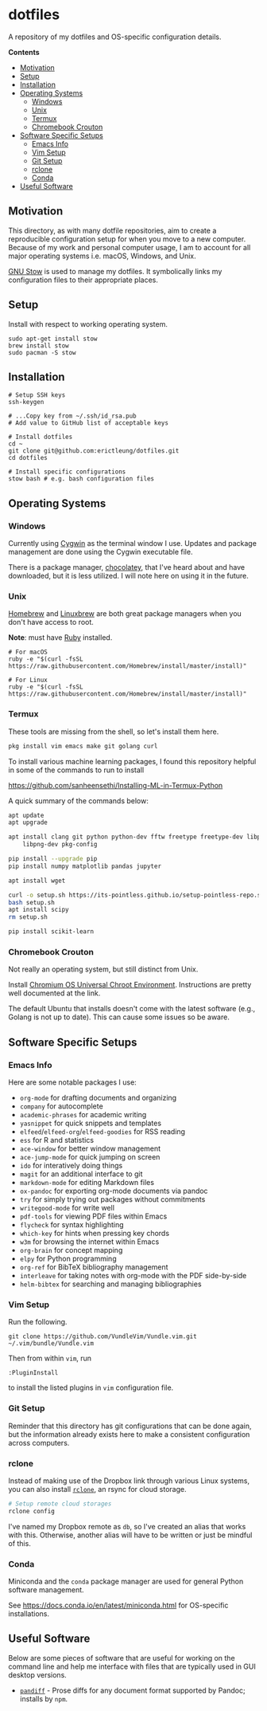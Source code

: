 # dotfiles

A repository of my dotfiles and OS-specific configuration details.

<!-- START doctoc generated TOC please keep comment here to allow auto update -->
<!-- DON'T EDIT THIS SECTION, INSTEAD RE-RUN doctoc TO UPDATE -->
**Contents**

- [Motivation](#motivation)
- [Setup](#setup)
- [Installation](#installation)
- [Operating Systems](#operating-systems)
  - [Windows](#windows)
  - [Unix](#unix)
  - [Termux](#termux)
  - [Chromebook Crouton](#chromebook-crouton)
- [Software Specific Setups](#software-specific-setups)
  - [Emacs Info](#emacs-info)
  - [Vim Setup](#vim-setup)
  - [Git Setup](#git-setup)
  - [rclone](#rclone)
  - [Conda](#conda)
- [Useful Software](#useful-software)

<!-- END doctoc generated TOC please keep comment here to allow auto update -->

## Motivation

This directory, as with many dotfile repositories, aim to create a reproducible
configuration setup for when you move to a new computer. Because of my work and
personal computer usage, I am to account for all major operating systems i.e.
macOS, Windows, and Unix.

[GNU Stow](https://www.gnu.org/software/stow/) is used to manage my dotfiles.
It symbolically links my configuration files to their appropriate places.

## Setup

Install with respect to working operating system.

```shell
sudo apt-get install stow
brew install stow
sudo pacman -S stow
```

## Installation

```shell
# Setup SSH keys
ssh-keygen

# ...Copy key from ~/.ssh/id_rsa.pub
# Add value to GitHub list of acceptable keys

# Install dotfiles
cd ~
git clone git@github.com:erictleung/dotfiles.git
cd dotfiles

# Install specific configurations
stow bash # e.g. bash configuration files
```

## Operating Systems

### Windows

Currently using [Cygwin](http://cygwin.com/) as the terminal window I use.
Updates and package management are done using the Cygwin executable file.

There is a package manager, [chocolatey](https://chocolatey.org/), that I've
heard about and have downloaded, but it is less utilized. I will note here on
using it in the future.

### Unix

[Homebrew](https://brew.sh/) and [Linuxbrew](http://linuxbrew.sh/) are both
great package managers when you don't have access to root.

**Note**: must have [Ruby](https://www.ruby-lang.org/) installed.

```shell
# For macOS
ruby -e "$(curl -fsSL https://raw.githubusercontent.com/Homebrew/install/master/install)"

# For Linux
ruby -e "$(curl -fsSL https://raw.githubusercontent.com/Homebrew/install/master/install)"
```

### Termux

These tools are missing from the shell, so let's install them here.

```sh
pkg install vim emacs make git golang curl
```

To install various machine learning packages, I found this repository helpful
in some of the commands to run to install

https://github.com/sanheensethi/Installing-ML-in-Termux-Python

A quick summary of the commands below:

```sh
apt update
apt upgrade

apt install clang git python python-dev fftw freetype freetype-dev libpng \
    libpng-dev pkg-config

pip install --upgrade pip
pip install numpy matplotlib pandas jupyter

apt install wget

curl -o setup.sh https://its-pointless.github.io/setup-pointless-repo.sh
bash setup.sh
apt install scipy
rm setup.sh

pip install scikit-learn
```

### Chromebook Crouton

Not really an operating system, but still distinct from Unix.

Install
[Chromium OS Universal Chroot Environment](https://github.com/dnschneid/crouton).
Instructions are pretty well documented at the link.

The default Ubuntu that installs doesn't come with the latest software (e.g.,
Golang is not up to date). This can cause some issues so be aware.

## Software Specific Setups

### Emacs Info

Here are some notable packages I use:

- `org-mode` for drafting documents and organizing
- `company` for autocomplete
- `academic-phrases` for academic writing
- `yasnippet` for quick snippets and templates
- `elfeed`/`elfeed-org`/`elfeed-goodies` for RSS reading
- `ess` for R and statistics
- `ace-window` for better window management
- `ace-jump-mode` for quick jumping on screen
- `ido` for interatively doing things
- `magit` for an additional interface to git
- `markdown-mode` for editing Markdown files
- `ox-pandoc` for exporting org-mode documents via pandoc
- `try` for simply trying out packages without commitments
- `writegood-mode` for write well
- `pdf-tools` for viewing PDF files within Emacs
- `flycheck` for syntax highlighting
- `which-key` for hints when pressing key chords
- `w3m` for browsing the internet within Emacs
- `org-brain` for concept mapping
- `elpy` for Python programming
- `org-ref` for BibTeX bibliography management
- `interleave` for taking notes with org-mode with the PDF side-by-side
- `helm-bibtex` for searching and managing bibliographies

### Vim Setup

Run the following.

```
git clone https://github.com/VundleVim/Vundle.vim.git ~/.vim/bundle/Vundle.vim
```

Then from within `vim`, run

```
:PluginInstall
```

to install the listed plugins in `vim` configuration file.

### Git Setup

Reminder that this directory has git configurations that can be done again, but
the information already exists here to make a consistent configuration across
computers.

### rclone

Instead of making use of the Dropbox link through various Linux systems, you
can also install [`rclone`](https://rclone.org/), an rsync for cloud storage.

```bash
# Setup remote cloud storages
rclone config
```

I've named my Dropbox remote as `db`, so I've created an alias that works with
this. Otherwise, another alias will have to be written or just be mindful of
this.

### Conda

Miniconda and the `conda` package manager are used for general Python software
management.

See https://docs.conda.io/en/latest/miniconda.html for OS-specific
installations.

## Useful Software

Below are some pieces of software that are useful for working on the command
line and help me interface with files that are typically used in GUI desktop
versions.

- [`pandiff`](https://github.com/davidar/pandiff) - Prose diffs for any
  document format supported by Pandoc; installs by `npm`.
